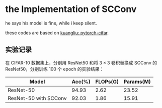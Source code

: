 # the Implementation of SCConv

he says his model is fine, while i keep silent.

these codes are based on [kuangliu: pytorch-cifar](https://github.com/kuangliu/pytorch-cifar/tree/master).

## 实验记录

在 CIFAR-10 数据集上，分别用 ResNet50 和将 $3\times 3$ 卷积替换成 SCConv 的 ResNet50，分别训练 100 个 epoch 的实验结果：

|Model|Acc($\%$)|FLOPs(G)|Params(M)|
|---|---|---|---|
|ResNet-50|94.93|2.62|23.52|
|ResNet-50 with SCConv|92.03|1.86|15.91|